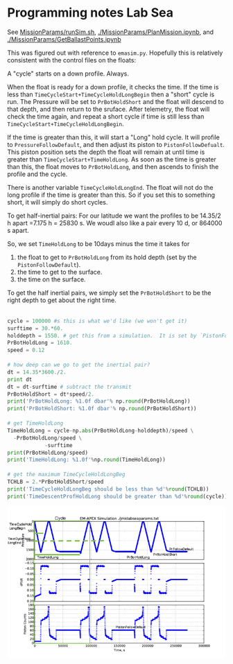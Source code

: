 # Programming notes  Lab Sea

See [MissionParams/runSim.sh](./MissionParams/runSim.sh), [./MissionParams/PlanMission.ipynb](./MissionParams/PlanMission.ipynb), and [./MissionParams/GetBallastPoints.ipynb](./MissionParams/GetBallastPoints.ipynb)

This was figured out with reference to `emasim.py`.  Hopefully this is relatively consistent with the control files on the floats:

A "cycle" starts on a down profile.  Always.

When the float is ready for a down profile, it checks the time.  If the time is less than `TimeCycleStart+TimeCycleHoldLongBegin` then a "short" cycle is run.  The Pressure will be set to `PrBotHoldShort` and the float will descend to that depth, and then return to the sruface.  After telemetry, the float will check the time again, and repeat a short cycle if time is still less than `TimeCycleStart+TimeCycleHoldLongBegin`.

If the time is greater than this, it will start a "Long" hold cycle.  It will profile to `PressureFollowDefault`, and then adjust its piston to `PistonFollowDefualt`.  This piston position sets the depth the float will remain at until time is greater than `TimeCycleStart+TimeHoldLong`. As soon as the time is greater than this, the float moves to `PrBotHoldLong`, and then ascends to finish the profile and the cycle.

There is another variable `TimeCycleHoldLongEnd`.  The float will not do the long profile if the time is greater than this.  So if you set this to something short, it will simply do short cycles.

To get half-inertial pairs: For our latitude we want the profiles to be 14.35/2 h apart =7.175 h = 25830 s. We woudl also like a pair every 10 d, or 864000 s apart.

So, we set `TimeHoldLong` to be 10days minus the time it takes for
  1. the float to get to `PrBotHoldLong` from its hold depth (set by the `PistonFollowDefault`).
  2. the time to get to the surface.
  3. the time on the surface.

To get the half inertial pairs, we simply set the `PrBotHoldShort` to be the right depth to get about the right time.

```python

cycle = 100000 #s this is what we'd like (we won't get it)
surftime = 30.*60.
holddepth = 1550. # get this from a simulation.  It is set by `PistonFollowDefault`
PrBotHoldLong = 1610.
speed = 0.12

# how deep can we go to get the inertial pair?
dt = 14.35*3600./2.
print dt
dt = dt-surftime # subtract the transmit
PrBotHoldShort = dt*speed/2.
print('PrBotHoldLong: %1.0f dbar'% np.round(PrBotHoldLong))
print('PrBotHoldShort: %1.0f dbar'% np.round(PrBotHoldShort))

# get TimeHoldLong
TimeHoldLong = cycle-np.abs(PrBotHoldLong-holddepth)/speed \
  -PrBotHoldLong/speed \
            -surftime
print(PrBotHoldLong/speed)
print('TimeHoldLong: %1.0f'%np.round(TimeHoldLong))

# get the maximum TimeCycleHoldLongBeg
TCHLB = 2.*PrBotHoldShort/speed
print('TimeCycleHoldLongBeg should be less than %d'%round(TCHLB))
print('TimeDescentProfHoldLong should be greater than %d'%round(cycle))

```

![](./MissionParams/emasimAnnote.png)